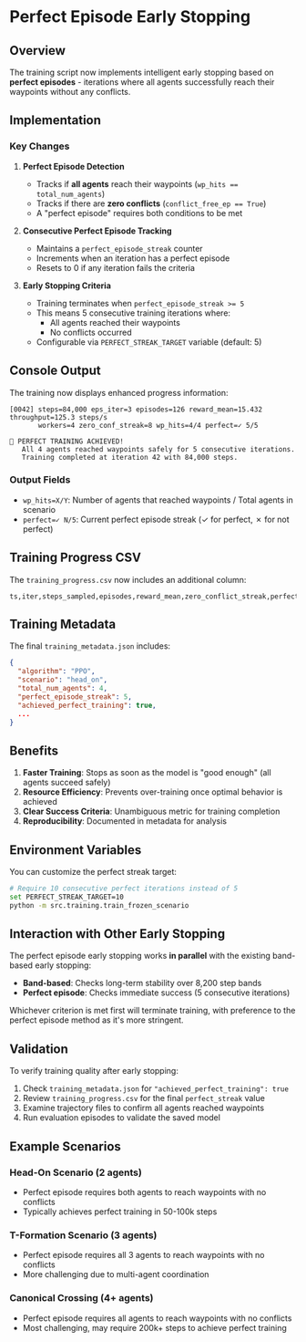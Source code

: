 # Perfect Episode Early Stopping

## Overview
The training script now implements intelligent early stopping based on **perfect episodes** - iterations where all agents successfully reach their waypoints without any conflicts.

## Implementation

### Key Changes

1. **Perfect Episode Detection**
   - Tracks if **all agents** reach their waypoints (`wp_hits == total_num_agents`)
   - Tracks if there are **zero conflicts** (`conflict_free_ep == True`)
   - A "perfect episode" requires both conditions to be met

2. **Consecutive Perfect Episode Tracking**
   - Maintains a `perfect_episode_streak` counter
   - Increments when an iteration has a perfect episode
   - Resets to 0 if any iteration fails the criteria

3. **Early Stopping Criteria**
   - Training terminates when `perfect_episode_streak >= 5`
   - This means 5 consecutive training iterations where:
     - All agents reached their waypoints
     - No conflicts occurred
   - Configurable via `PERFECT_STREAK_TARGET` variable (default: 5)

## Console Output

The training now displays enhanced progress information:

```
[0042] steps=84,000 eps_iter=3 episodes=126 reward_mean=15.432 throughput=125.3 steps/s 
       workers=4 zero_conf_streak=8 wp_hits=4/4 perfect=✓ 5/5

🎉 PERFECT TRAINING ACHIEVED!
   All 4 agents reached waypoints safely for 5 consecutive iterations.
   Training completed at iteration 42 with 84,000 steps.
```

### Output Fields
- `wp_hits=X/Y`: Number of agents that reached waypoints / Total agents in scenario
- `perfect=✓ N/5`: Current perfect episode streak (✓ for perfect, ✗ for not perfect)

## Training Progress CSV

The `training_progress.csv` now includes an additional column:

```csv
ts,iter,steps_sampled,episodes,reward_mean,zero_conflict_streak,perfect_streak
```

## Training Metadata

The final `training_metadata.json` includes:

```json
{
  "algorithm": "PPO",
  "scenario": "head_on",
  "total_num_agents": 4,
  "perfect_episode_streak": 5,
  "achieved_perfect_training": true,
  ...
}
```

## Benefits

1. **Faster Training**: Stops as soon as the model is "good enough" (all agents succeed safely)
2. **Resource Efficiency**: Prevents over-training once optimal behavior is achieved
3. **Clear Success Criteria**: Unambiguous metric for training completion
4. **Reproducibility**: Documented in metadata for analysis

## Environment Variables

You can customize the perfect streak target:

```bash
# Require 10 consecutive perfect iterations instead of 5
set PERFECT_STREAK_TARGET=10
python -m src.training.train_frozen_scenario
```

## Interaction with Other Early Stopping

The perfect episode early stopping works **in parallel** with the existing band-based early stopping:

- **Band-based**: Checks long-term stability over 8,200 step bands
- **Perfect episode**: Checks immediate success (5 consecutive iterations)

Whichever criterion is met first will terminate training, with preference to the perfect episode method as it's more stringent.

## Validation

To verify training quality after early stopping:

1. Check `training_metadata.json` for `"achieved_perfect_training": true`
2. Review `training_progress.csv` for the final `perfect_streak` value
3. Examine trajectory files to confirm all agents reached waypoints
4. Run evaluation episodes to validate the saved model

## Example Scenarios

### Head-On Scenario (2 agents)
- Perfect episode requires both agents to reach waypoints with no conflicts
- Typically achieves perfect training in 50-100k steps

### T-Formation Scenario (3 agents)
- Perfect episode requires all 3 agents to reach waypoints with no conflicts
- More challenging due to multi-agent coordination

### Canonical Crossing (4+ agents)
- Perfect episode requires all agents to reach waypoints with no conflicts
- Most challenging, may require 200k+ steps to achieve perfect training
